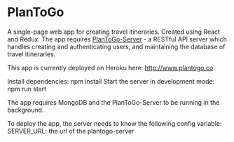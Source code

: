 # PlanToGo
A single-page web app for creating travel itineraries.  Created using
React and Redux.  The app requires [PlanToGo-Server](https://github.com/muiradams/plantogo-server) -
a RESTful API server which handles creating and authenticating users,
and maintaining the database of travel itineraries.

This app is currently deployed on Heroku here: http://www.plantogo.co

Install dependencies: npm install
Start the server in development mode: npm run start

The app requires MongoDB and the PlanToGo-Server to be running in the background.

To deploy the app, the server needs to know the following config variable:
SERVER_URL: the url of the plantogo-server
